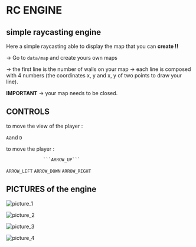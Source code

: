 # RC ENGINE

## simple raycasting engine


Here a simple raycasting able to display the map that you can **create !!**

-> Go to ```data/map``` and create yours own maps

-> the first line is the number of walls on your map
-> each line is composed with 4 numbers (the coordinates x, y and x, y of two points to draw your line).

**IMPORTANT** -> your map needs to be closed.


## CONTROLS

to move the view of the player :

```A```and ```D```

to move the player :

                  ```ARROW_UP```
```ARROW_LEFT``` ```ARROW_DOWN``` ```ARROW_RIGHT```


## PICTURES of the engine

![picture_1](data/pictures/image_1.png)

![picture_2](data/pictures/image_2.png)

![picture_3](data/pictures/image_3.png)

![picture_4](data/pictures/image_4.png)